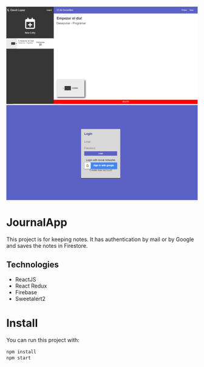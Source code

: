 ![GitHub Logo](/img1.png)
![GitHub Logo](/img2.png)

# JournalApp

This project is for keeping notes. It has authentication by mail or by Google and saves the notes in Firestore.


## Technologies
* ReactJS
* React Redux
* Firebase
* Sweetalert2

# Install
You can run this project with:
```
npm install
npm start
```